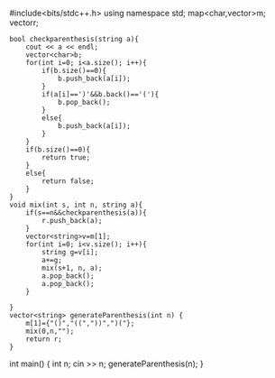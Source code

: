 #include<bits/stdc++.h>
using namespace std;
    map<char,vector<string>>m;
    vector<string>r;
    
    bool checkparenthesis(string a){
        cout << a << endl;
        vector<char>b;
        for(int i=0; i<a.size(); i++){
            if(b.size()==0){
                b.push_back(a[i]);
            }
            if(a[i]==')'&&b.back()=='('){
                b.pop_back();
            }
            else{
                b.push_back(a[i]);
            }
        }
        if(b.size()==0){
            return true;
        }
        else{
            return false;
        }
    }
    void mix(int s, int n, string a){
        if(s==n&&checkparenthesis(a)){
            r.push_back(a);
        }
        vector<string>v=m[1];
        for(int i=0; i<v.size(); i++){
            string g=v[i];
            a+=g;
            mix(s+1, n, a);
            a.pop_back();
            a.pop_back();
        }
        
    }
    vector<string> generateParenthesis(int n) {
        m[1]={"()","((","))",")("};
        mix(0,n,"");
        return r;
    }
int main() {
  int n;
  cin >> n;
  generateParenthesis(n);
}
 